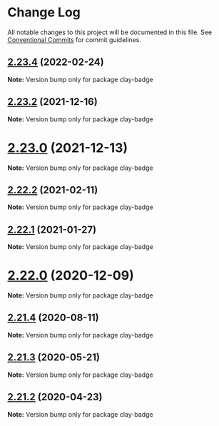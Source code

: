 # Change Log

All notable changes to this project will be documented in this file.
See [Conventional Commits](https://conventionalcommits.org) for commit guidelines.

## [2.23.4](https://github.com/liferay/clay/tree/master/packages/clay-badge/compare/v2.23.3...v2.23.4) (2022-02-24)

**Note:** Version bump only for package clay-badge





## [2.23.2](https://github.com/liferay/clay/compare/v2.23.1...v2.23.2) (2021-12-16)

**Note:** Version bump only for package clay-badge





# [2.23.0](https://github.com/liferay/clay/tree/master/packages/clay-badge/compare/v2.22.4...v2.23.0) (2021-12-13)

**Note:** Version bump only for package clay-badge





## [2.22.2](https://github.com/liferay/clay/tree/master/packages/clay-badge/compare/v2.22.1...v2.22.2) (2021-02-11)

**Note:** Version bump only for package clay-badge





## [2.22.1](https://github.com/liferay/clay/tree/master/packages/clay-badge/compare/v2.22.0...v2.22.1) (2021-01-27)

**Note:** Version bump only for package clay-badge





# [2.22.0](https://github.com/liferay/clay/tree/master/packages/clay-badge/compare/v2.21.5...v2.22.0) (2020-12-09)

**Note:** Version bump only for package clay-badge





## [2.21.4](https://github.com/liferay/clay/tree/master/packages/clay-badge/compare/v2.21.3...v2.21.4) (2020-08-11)

**Note:** Version bump only for package clay-badge





## [2.21.3](https://github.com/liferay/clay/tree/master/packages/clay-badge/compare/v2.21.2...v2.21.3) (2020-05-21)

**Note:** Version bump only for package clay-badge





## [2.21.2](https://github.com/liferay/clay/tree/master/packages/clay-badge/compare/v2.21.1...v2.21.2) (2020-04-23)

**Note:** Version bump only for package clay-badge
